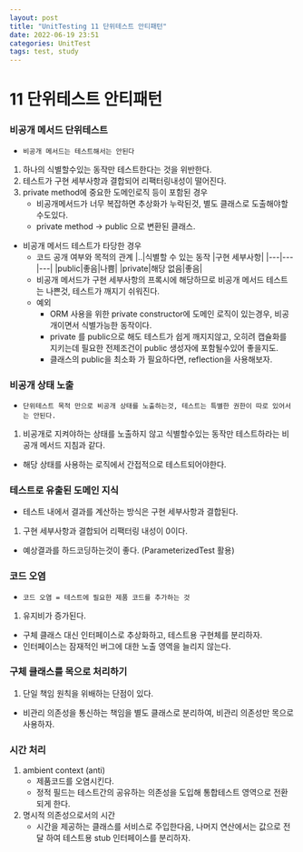 ```yaml
---
layout: post
title: "UnitTesting 11 단위테스트 안티패턴"
date: 2022-06-19 23:51
categories: UnitTest
tags: test, study
---
```

# 11 단위테스트 안티패턴
### 비공개 메서드 단위테스트
- `비공개 메서드는 테스트해서는 안된다`
1. 하나의 식별할수있는 동작만 테스트한다는 것을 위반한다.
2. 테스트가 구현 세부사항과 결합되어 리팩터링내성이 떨어진다.
3. private method에 중요한 도메인로직 등이 포함된 경우
    - 비공개메서드가 너무 복잡하면 추상화가 누락된것, 별도 클래스로 도출해야할수도있다.
    - private method -> public 으로 변환된 클래스.  
- 비공개 메서드 테스트가 타당한 경우
    - 코드 공개 여부와 목적의 관계
|..|식별할 수 있는 동작 |구현 세부사항|
|---|---|---|
|public|좋음|나쁨|
|private|해당 없음|좋음|
    - 비공개 메서드가 구현 세부사항의 프록시에 해당하므로 비공개 메서드 테스트는 나쁜것, 테스트가 깨지기 쉬워진다.
    - 예외
        - ORM 사용을 위한 private constructor에 도메인 로직이 있는경우, 비공개이면서 식별가능한 동작이다.
        - private 를 public으로 해도 테스트가 쉽게 깨지지않고, 오히려 캡슐화를 지키는데 필요한 전제조건이 public 생성자에 포함될수있어 좋을지도.
        -  클래스의 public을 최소화 가 필요하다면, reflection을 사용해보자.
### 비공개 상태 노출
- `단위테스트 목적 만으로 비공개 상태를 노출하는것, 테스트는 특별한 권한이 따로 있어서는 안된다.`
1. 비공개로 지켜야하는 상태를 노출하지 않고 식별할수있는 동작만 테스트하라는 비공개 메서드 지침과 같다.
- 해당 상태를 사용하는 로직에서 간접적으로 테스트되어야한다.
### 테스트로 유출된 도메인 지식
- 테스트 내에서 결과를 계산하는 방식은 구현 세부사항과 결합된다. 
1. 구현 세부사항과 결합되어 리팩터링 내성이 0이다.
- 예상결과를 하드코딩하는것이 좋다. (ParameterizedTest 활용)
### 코드 오염
- `코드 오염 = 테스트에 필요한 제품 코드를 추가하는 것`
1. 유지비가 증가된다.
- 구체 클래스 대신 인터페이스로 추상화하고, 테스트용 구현체를 분리하자.
- 인터페이스는 잠재적인 버그에 대한 노출 영역을 늘리지 않는다.
### 구체 클래스를 목으로 처리하기
1. 단일 책임 원칙을 위배하는 단점이 있다.
- 비관리 의존성을 통신하는 책임을 별도 클래스로 분리하여, 비관리 의존성만 목으로 사용하자.
### 시간 처리
1. ambient context (anti)
   - 제품코드를 오염시킨다. 
   - 정적 필드는 테스트간의 공유하는 의존성을 도입해 통합테스트 영역으로 전환되게 한다.
2. 명시적 의존성으로서의 시간
   - 시간을 제공하는 클래스를 서비스로 주입한다음, 나머지 연산에서는 값으로 전달 하여 테스트용 stub 인터페이스를 분리하자.